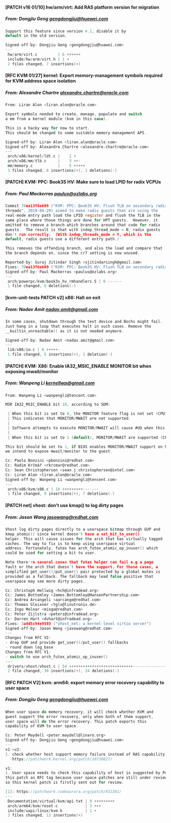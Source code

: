 #### [PATCH v16 01/10] hw/arm/virt: Add RAS platform version for migration
##### From: Dongjiu Geng <gengdongjiu@huawei.com>

```c
Support this feature since version 4.1, disable it by
default in the old version.

Signed-off-by: Dongjiu Geng <gengdongjiu@huawei.com>
---
 hw/arm/virt.c         | 6 ++++++
 include/hw/arm/virt.h | 1 +
 2 files changed, 7 insertions(+)

```
#### [RFC KVM 01/27] kernel: Export memory-management symbols required for KVM address space isolation
##### From: Alexandre Chartre <alexandre.chartre@oracle.com>

```c
From: Liran Alon <liran.alon@oracle.com>

Export symbols needed to create, manage, populate and switch
a mm from a kernel module (kvm in this case).

This is a hacky way for now to start.
This should be changed to some suitable memory-management API.

Signed-off-by: Liran Alon <liran.alon@oracle.com>
Signed-off-by: Alexandre Chartre <alexandre.chartre@oracle.com>
---
 arch/x86/kernel/ldt.c |    1 +
 arch/x86/mm/tlb.c     |    3 ++-
 mm/memory.c           |    5 +++++
 3 files changed, 8 insertions(+), 1 deletions(-)

```
#### [PATCH] KVM: PPC: Book3S HV: Make sure to load LPID for radix VCPUs
##### From: Paul Mackerras <paulus@ozlabs.org>

```c
Commit 70ea13f6e609 ("KVM: PPC: Book3S HV: Flush TLB on secondary radix
threads", 2019-04-29) aimed to make radix guests that are using the
real-mode entry path load the LPID register and flush the TLB in the
same place where those things are done for HPT guests.  However, it
omitted to remove a branch which branches around that code for radix
guests.  The result is that with indep_thread_mode = N, radix guests
don't run correctly.  (With indep_threads_mode = Y, which is the
default, radix guests use a different entry path.)

This removes the offending branch, and also the load and compare that
the branch depends on, since the cr7 setting is now unused.

Reported-by: Suraj Jitindar Singh <sjitindarsingh@gmail.com>
Fixes: 70ea13f6e609 ("KVM: PPC: Book3S HV: Flush TLB on secondary radix threads")
Signed-off-by: Paul Mackerras <paulus@ozlabs.org>
---
 arch/powerpc/kvm/book3s_hv_rmhandlers.S | 6 ------
 1 file changed, 6 deletions(-)

```
#### [kvm-unit-tests PATCH v2] x86: Halt on exit
##### From: Nadav Amit <nadav.amit@gmail.com>

```c
In some cases, shutdown through the test device and Bochs might fail.
Just hang in a loop that executes halt in such cases. Remove the
__builtin_unreachable() as it is not needed anymore.

Signed-off-by: Nadav Amit <nadav.amit@gmail.com>
---
 lib/x86/io.c | 6 +++++-
 1 file changed, 5 insertions(+), 1 deletion(-)

```
#### [PATCH] KVM: X86: Enable IA32_MSIC_ENABLE MONITOR bit when exposing mwait/monitor
##### From: Wanpeng Li <kernellwp@gmail.com>

```c
From: Wanpeng Li <wanpengli@tencent.com>

MSR IA32_MSIC_ENABLE bit 18, according to SDM:

 | When this bit is set to 0, the MONITOR feature flag is not set (CPUID.01H:ECX[bit 3] = 0). 
 | This indicates that MONITOR/MWAIT are not supported.
 | 
 | Software attempts to execute MONITOR/MWAIT will cause #UD when this bit is 0.
 | 
 | When this bit is set to 1 (default), MONITOR/MWAIT are supported (CPUID.01H:ECX[bit 3] = 1). 

This bit should be set to 1, if BIOS enables MONITOR/MWAIT support on host and 
we intend to expose mwait/monitor to the guest.

Cc: Paolo Bonzini <pbonzini@redhat.com>
Cc: Radim Krčmář <rkrcmar@redhat.com>
Cc: Sean Christopherson <sean.j.christopherson@intel.com>
Cc: Liran Alon <liran.alon@oracle.com>
Signed-off-by: Wanpeng Li <wanpengli@tencent.com>
---
 arch/x86/kvm/x86.c | 16 +++++++++-------
 1 file changed, 9 insertions(+), 7 deletions(-)

```
#### [PATCH net] vhost: don't use kmap() to log dirty pages
##### From: Jason Wang <jasowang@redhat.com>

```c
Vhost log dirty pages directly to a userspace bitmap through GUP and
kmap_atomic() since kernel doesn't have a set_bit_to_user()
helper. This will cause issues for the arch that has virtually tagged
caches. The way to fix is to keep using userspace virtual
address. Fortunately, futex has arch_futex_atomic_op_inuser() which
could be used for setting a bit to user.

Note there're several cases that futex helper can fail e.g a page
fault or the arch that doesn't have the support. For those cases, a
simplified get_user()/put_user() pair protected by a global mutex is
provided as a fallback. The fallback may lead false positive that
userspace may see more dirty pages.

Cc: Christoph Hellwig <hch@infradead.org>
Cc: James Bottomley <James.Bottomley@HansenPartnership.com>
Cc: Andrea Arcangeli <aarcange@redhat.com>
Cc: Thomas Gleixner <tglx@linutronix.de>
Cc: Ingo Molnar <mingo@redhat.com>
Cc: Peter Zijlstra <peterz@infradead.org>
Cc: Darren Hart <dvhart@infradead.org>
Fixes: 3a4d5c94e9593 ("vhost_net: a kernel-level virtio server")
Signed-off-by: Jason Wang <jasowang@redhat.com>
---
Changes from RFC V2:
- drop GUP and provide get_user()/put_user() fallbacks
- round down log_base
Changes from RFC V1:
- switch to use arch_futex_atomic_op_inuser()
---
 drivers/vhost/vhost.c | 54 ++++++++++++++++++++++++++++-----------------------
 1 file changed, 30 insertions(+), 24 deletions(-)

```
#### [RFC PATCH V2] kvm: arm64: export memory error recovery capability to user space
##### From: Dongjiu Geng <gengdongjiu@huawei.com>

```c
When user space do memory recovery, it will check whether KVM and
guest support the error recovery, only when both of them support,
user space will do the error recovery. This patch exports this
capability of KVM to user space.

Cc: Peter Maydell <peter.maydell@linaro.org>
Signed-off-by: Dongjiu Geng <gengdongjiu@huawei.com>
---
v1->v2:
1. check whether host support memory failure instead of RAS capability
   https://patchwork.kernel.org/patch/10730827/

v1:
1. User space needs to check this capability of host is suggested by Peter[1],
this patch as RFC tag because user space patches are still under review,
so this kernel patch is firstly sent out for review.

[1]: https://patchwork.codeaurora.org/patch/652261/
---
 Documentation/virtual/kvm/api.txt | 9 +++++++++
 arch/arm64/kvm/reset.c            | 3 +++
 include/uapi/linux/kvm.h          | 1 +
 3 files changed, 13 insertions(+)

```
